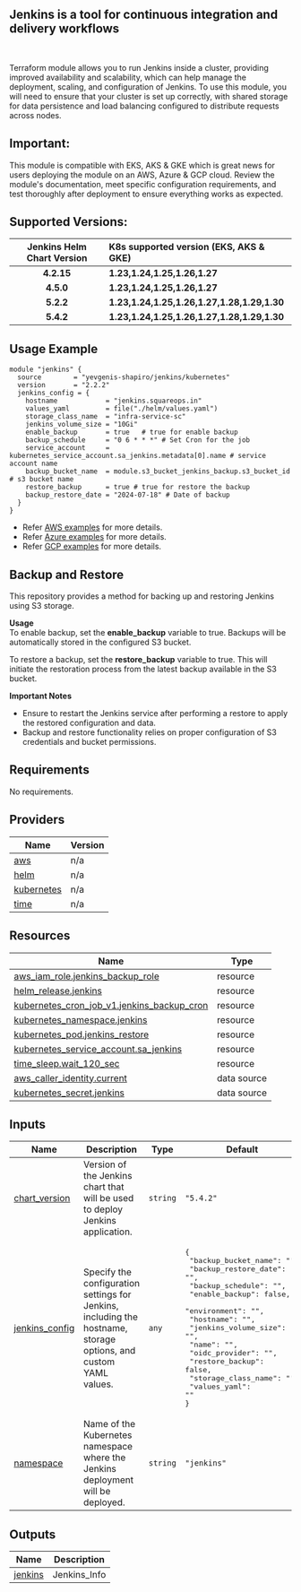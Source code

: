 ## Jenkins is a tool for continuous integration and delivery workflows

<br>

Terraform module allows you to run Jenkins inside a cluster, providing improved availability and scalability, which can help manage the deployment, scaling, and configuration of Jenkins.
To use this module, you will need to ensure that your cluster is set up correctly, with shared storage for data persistence and load balancing configured to distribute requests across nodes.


## Important:
This module is compatible with EKS, AKS & GKE which is great news for users deploying the module on an AWS, Azure & GCP cloud. Review the module's documentation, meet specific configuration requirements, and test thoroughly after deployment to ensure everything works as expected.

## Supported Versions:

|  Jenkins Helm Chart Version    |     K8s supported version (EKS, AKS & GKE)  |  
| :-----:                       |         :---                |
| **4.2.15**                     |    **1.23,1.24,1.25,1.26,1.27**           |
| **4.5.0**                     |    **1.23,1.24,1.25,1.26,1.27**           |
| **5.2.2**                     |    **1.23,1.24,1.25,1.26,1.27,1.28,1.29,1.30**           |
| **5.4.2**                     |    **1.23,1.24,1.25,1.26,1.27,1.28,1.29,1.30**           |


## Usage Example

```hcl
module "jenkins" {
  source        = "yevgenis-shapiro/jenkins/kubernetes"
  version       = "2.2.2"
  jenkins_config = {
    hostname            = "jenkins.squareops.in"
    values_yaml         = file("./helm/values.yaml")
    storage_class_name  = "infra-service-sc"
    jenkins_volume_size = "10Gi"
    enable_backup       = true   # true for enable backup
    backup_schedule     = "0 6 * * *" # Set Cron for the job
    service_account     = kubernetes_service_account.sa_jenkins.metadata[0].name # service account name
    backup_bucket_name  = module.s3_bucket_jenkins_backup.s3_bucket_id  # s3 bucket name
    restore_backup      = true # true for restore the backup
    backup_restore_date = "2024-07-18" # Date of backup
  }
}

```
- Refer [AWS examples](https://github.com/yevgenis-shapiro/terraform-kubernetes-jenkins/tree/main/examples/complete/aws) for more details.
- Refer [Azure examples](https://github.com/yevgenis-shapiro/terraform-kubernetes-jenkins/tree/main/examples/complete/azure) for more details.
- Refer [GCP examples](https://github.com/yevgenis-shapiro/terraform-kubernetes-jenkins/tree/main/examples/complete/gcp) for more details.


## Backup and Restore
This repository provides a method for backing up and restoring Jenkins using S3 storage.

<b>Usage</b> <br>
To enable backup, set the <b>enable_backup</b> variable to true. Backups will be automatically stored in the configured S3 bucket.

To restore a backup, set the <b>restore_backup</b> variable to true. This will initiate the restoration process from the latest backup available in the S3 bucket.

<b>Important Notes</b> <br>
<ul><li>Ensure to restart the Jenkins service after performing a restore to apply the restored configuration and data.</li>
<li>Backup and restore functionality relies on proper configuration of S3 credentials and bucket permissions.</li></ul>



<!-- BEGINNING OF PRE-COMMIT-TERRAFORM DOCS HOOK -->
## Requirements

No requirements.

## Providers

| Name | Version |
|------|---------|
| <a name="provider_aws"></a> [aws](#provider\_aws) | n/a |
| <a name="provider_helm"></a> [helm](#provider\_helm) | n/a |
| <a name="provider_kubernetes"></a> [kubernetes](#provider\_kubernetes) | n/a |
| <a name="provider_time"></a> [time](#provider\_time) | n/a |


## Resources

| Name | Type |
|------|------|
| [aws_iam_role.jenkins_backup_role](https://registry.terraform.io/providers/hashicorp/aws/latest/docs/resources/iam_role) | resource |
| [helm_release.jenkins](https://registry.terraform.io/providers/hashicorp/helm/latest/docs/resources/release) | resource |
| [kubernetes_cron_job_v1.jenkins_backup_cron](https://registry.terraform.io/providers/hashicorp/kubernetes/latest/docs/resources/cron_job_v1) | resource |
| [kubernetes_namespace.jenkins](https://registry.terraform.io/providers/hashicorp/kubernetes/latest/docs/resources/namespace) | resource |
| [kubernetes_pod.jenkins_restore](https://registry.terraform.io/providers/hashicorp/kubernetes/latest/docs/resources/pod) | resource |
| [kubernetes_service_account.sa_jenkins](https://registry.terraform.io/providers/hashicorp/kubernetes/latest/docs/resources/service_account) | resource |
| [time_sleep.wait_120_sec](https://registry.terraform.io/providers/hashicorp/time/latest/docs/resources/sleep) | resource |
| [aws_caller_identity.current](https://registry.terraform.io/providers/hashicorp/aws/latest/docs/data-sources/caller_identity) | data source |
| [kubernetes_secret.jenkins](https://registry.terraform.io/providers/hashicorp/kubernetes/latest/docs/data-sources/secret) | data source |

## Inputs

| Name | Description | Type | Default | Required |
|------|-------------|------|---------|:--------:|
| <a name="input_chart_version"></a> [chart\_version](#input\_chart\_version) | Version of the Jenkins chart that will be used to deploy Jenkins application. | `string` | `"5.4.2"` | no |
| <a name="input_jenkins_config"></a> [jenkins\_config](#input\_jenkins\_config) | Specify the configuration settings for Jenkins, including the hostname, storage options, and custom YAML values. | `any` | <pre>{<br>  "backup_bucket_name": "",<br>  "backup_restore_date": "",<br>  "backup_schedule": "",<br>  "enable_backup": false,<br>  "environment": "",<br>  "hostname": "",<br>  "jenkins_volume_size": "",<br>  "name": "",<br>  "oidc_provider": "",<br>  "restore_backup": false,<br>  "storage_class_name": "",<br>  "values_yaml": ""<br>}</pre> | no |
| <a name="input_namespace"></a> [namespace](#input\_namespace) | Name of the Kubernetes namespace where the Jenkins deployment will be deployed. | `string` | `"jenkins"` | no |

## Outputs

| Name | Description |
|------|-------------|
| <a name="output_jenkins"></a> [jenkins](#output\_jenkins) | Jenkins\_Info |
<!-- END OF PRE-COMMIT-TERRAFORM DOCS HOOK -->

